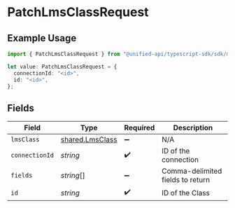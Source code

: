 # PatchLmsClassRequest

## Example Usage

```typescript
import { PatchLmsClassRequest } from "@unified-api/typescript-sdk/sdk/models/operations";

let value: PatchLmsClassRequest = {
  connectionId: "<id>",
  id: "<id>",
};
```

## Fields

| Field                                                     | Type                                                      | Required                                                  | Description                                               |
| --------------------------------------------------------- | --------------------------------------------------------- | --------------------------------------------------------- | --------------------------------------------------------- |
| `lmsClass`                                                | [shared.LmsClass](../../../sdk/models/shared/lmsclass.md) | :heavy_minus_sign:                                        | N/A                                                       |
| `connectionId`                                            | *string*                                                  | :heavy_check_mark:                                        | ID of the connection                                      |
| `fields`                                                  | *string*[]                                                | :heavy_minus_sign:                                        | Comma-delimited fields to return                          |
| `id`                                                      | *string*                                                  | :heavy_check_mark:                                        | ID of the Class                                           |
